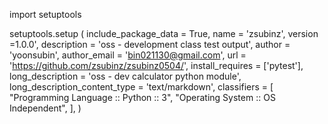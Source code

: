 import setuptools

setuptools.setup (
  include_package_data = True,
  name = 'zsubinz',
  version =1.0.0',
  description = 'oss - development class test output',
  author = 'yoonsubin',
  author_email = 'bin021130@gmail.com',
  url = 'https://github.com/zsubinz/zsubinz0504/',
  install_requires = ['pytest'],
  long_description = 'oss - dev calculator python module',
  long_description_content_type = 'text/markdown',
  classifiers = [
      "Programming Language :: Python :: 3",
      "Operating System :: OS Independent",
  ],
)
